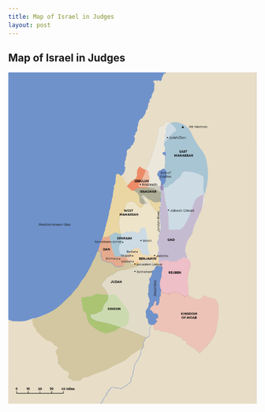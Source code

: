 ```yaml
---
title: Map of Israel in Judges
layout: post
---
```


## Map of Israel in Judges

![Map of Israel and Tribes](/images/map-of-israel.png)

